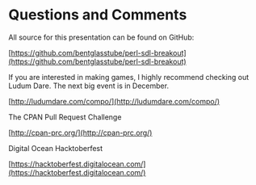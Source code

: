 # Questions and Comments

All source for this presentation can be found on GitHub:

[https://github.com/bentglasstube/perl-sdl-breakout](https://github.com/bentglasstube/perl-sdl-breakout)

If you are interested in making games, I highly recommend checking
out Ludum Dare.  The next big event is in December.

[http://ludumdare.com/compo/](http://ludumdare.com/compo/)

The CPAN Pull Request Challenge

[http://cpan-prc.org/](http://cpan-prc.org/)

Digital Ocean Hacktoberfest

[https://hacktoberfest.digitalocean.com/](https://hacktoberfest.digitalocean.com/)
